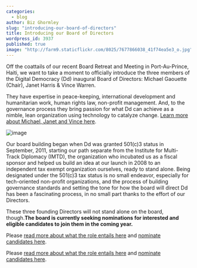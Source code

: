 ```yaml
---
categories: 
  - blog
author: Biz Ghormley
slug: "introducing-our-board-of-directors"
title: Introducing our Board of Directors
wordpress_id: 3937
published: true
image: "http://farm9.staticflickr.com/8025/7677866038_41f74ea5e3_o.jpg"
---
```


Off the coattails of our recent Board Retreat and Meeting in Port-Au-Prince, Haiti, we want to take a moment to officially introduce the three members of the Digital Democracy (Dd) inaugural Board of Directors: Michael Gaouette (Chair), Janet Harris & Vince Warren.

They have expertise in peace-keeping, international development and humanitarian work, human rights law, non-profit management. And, to the governance process they bring passion for what Dd can achieve as a nimble, lean organization using technology to catalyze change. [Learn more about Michael, Janet and Vince here](http://tieppu.com/who-we-are/board/).

![image](http://farm8.staticflickr.com/7119/7677493136_7c166884bf_o.jpg)

Our board building began when Dd was granted 501(c)3 status in September, 2011, starting our path separate from the Institute for Multi-Track Diplomacy (IMTD), the organization who incubated us as a fiscal sponsor and helped us build an idea at our launch in 2008 to an independent tax exempt organization ourselves, ready to stand alone. Being designated under the 501(c)3 tax status is no small endeavor, especially for tech-oriented non-profit organizations, and the process of building governance standards and setting the tone for how the board will direct Dd has been a fascinating process, in no small part thanks to the effort of our Directors.

These three founding Directors will not stand alone on the board, though.**The board is currently seeking nominations for interested and eligible candidates to join them in the coming year.**

Please [read more about what the role entails here][3] and [nominate candidates here][4]. 


 [3]: http://www.scribd.com/doc/55766608/Dd-Board-of-Director-Solicitation
 [4]: https://spreadsheets.google.com/a/tieppu.com/spreadsheet/viewform?hl=en_US&formkey=dGJEZk5zNDRVNTczNlNVSHp0LWxldFE6MQ#gid=0
Please [read more about what the role entails here](http://www.scribd.com/doc/55766608/Dd-Board-of-Director-Solicitation) and [nominate candidates here](https://spreadsheets.google.com/a/tieppu.com/spreadsheet/viewform?hl=en_US&formkey=dGJEZk5zNDRVNTczNlNVSHp0LWxldFE6MQ#gid=0).
